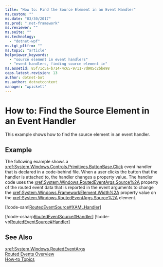 ```yaml
---
title: "How to: Find the Source Element in an Event Handler"
ms.custom: ""
ms.date: "03/30/2017"
ms.prod: ".net-framework"
ms.reviewer: ""
ms.suite: ""
ms.technology: 
  - "dotnet-wpf"
ms.tgt_pltfrm: ""
ms.topic: "article"
helpviewer_keywords: 
  - "source element in event handlers"
  - "event handlers, finding source element in"
ms.assetid: 85f71c5a-b714-4c65-9711-7d905c2bbe98
caps.latest.revision: 13
author: dotnet-bot
ms.author: dotnetcontent
manager: "wpickett"
---
```

# How to: Find the Source Element in an Event Handler
This example shows how to find the source element in an event handler.  
  
## Example  
 The following example shows a <xref:System.Windows.Controls.Primitives.ButtonBase.Click> event handler that is declared in a code-behind file. When a user clicks the button that the handler is attached to, the handler changes a property value. The handler code uses the <xref:System.Windows.RoutedEventArgs.Source%2A> property of the routed event data that is reported in the event arguments to change the <xref:System.Windows.FrameworkElement.Width%2A> property value on the <xref:System.Windows.RoutedEventArgs.Source%2A> element.  
  
 [!code-xaml[RoutedEventSource#XAMLHandler](../../../../samples/snippets/csharp/VS_Snippets_Wpf/RoutedEventSource/CSharp/default.xaml#xamlhandler)]  
  
 [!code-csharp[RoutedEventSource#Handler](../../../../samples/snippets/csharp/VS_Snippets_Wpf/RoutedEventSource/CSharp/default.xaml.cs#handler)]
 [!code-vb[RoutedEventSource#Handler](../../../../samples/snippets/visualbasic/VS_Snippets_Wpf/RoutedEventSource/VisualBasic/default.xaml.vb#handler)]  
  
## See Also  
 <xref:System.Windows.RoutedEventArgs>   
 [Routed Events Overview](../../../../docs/framework/wpf/advanced/routed-events-overview.md)   
 [How-to Topics](../../../../docs/framework/wpf/advanced/events-how-to-topics.md)
